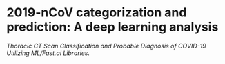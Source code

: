 # 2019-nCoV categorization and prediction: A deep learning analysis
*Thoracic CT Scan Classification and Probable Diagnosis of COVID-19 Utilizing ML/Fast.ai Libraries.*
